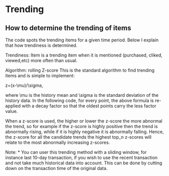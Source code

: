 # Trending
## How to determine the trending of items
The code spots the trending items for a given time period. Below I explain that how trendiness is determined.

Trendiness: Item is a trending item when it is mentioned (purchased, cliked, viewed,etc) more often than usual. 

Algorithm: rolling Z-score
This is the standard algorithm to find trending items and is simple to implement:

z=(x-\mu)/\sigma,

where \mu is the history mean and \sigma is the standard deviation of the history data. In the following code, for every point,
the above formula is re-applied with a decay factor so that the oldest points carry the less factor value. 

When a z-score is used, the higher or lower the z-score the more abnormal the trend, so for example if the z-score is highly
 positive then the trend is abnormally rising, while if it is highly negative it is abnormally falling. Hence, the z-score
  for all the candidate trends the highest top_n z-scores will relate to the most abnormally increasing z-scores.
  
Note:
    * You can user this trending method with a sliding window, for instance last 10-day transaction, if you wish to use the 
    recent transaction and not take much historical data into account. This can be done by cutting down on the transaction time 
    of the original data.
